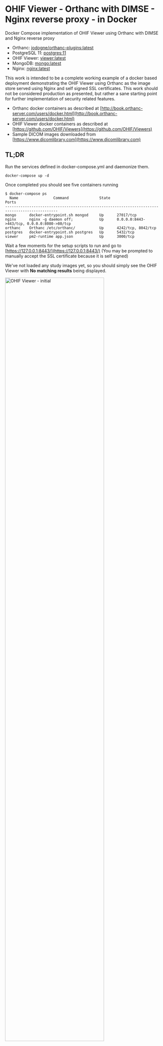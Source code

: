 # OHIF Viewer - Orthanc with DIMSE - Nginx reverse proxy - in Docker

Docker Compose implementation of OHIF Viewer using Orthanc with DIMSE and Nginx reverse proxy

- Orthanc: [jodogne/orthanc-plugins:latest](https://hub.docker.com/r/jodogne/orthanc-plugins)
- PostgreSQL 11: [postgres:11](https://hub.docker.com/_/postgres)
- OHIF Viewer: [viewer:latest](https://hub.docker.com/r/ohif/viewer)
- MongoDB: [mongo:latest](https://hub.docker.com/_/mongo)
- Nginx: [nginx:latest](https://hub.docker.com/_/nginx/)

This work is intended to be a complete working example of a docker based deployment demonstrating the OHIF Viewer using Orthanc as the image store served using Nginx and self signed SSL certificates. This work should not be considered production as presented, but rather a sane starting point for further implementation of security related features.

- Orthanc docker containers as described at [http://book.orthanc-server.com/users/docker.html](http://book.orthanc-server.com/users/docker.html)
- OHIF Viewer docker containers as described at [https://github.com/OHIF/Viewers](https://github.com/OHIF/Viewers)
- Sample DICOM images downloaded from [https://www.dicomlibrary.com](https://www.dicomlibrary.com)

## TL;DR

Run the services defined in docker-compose.yml and daemonize them.

```
docker-compose up -d
```

Once completed you should see five containers running

```console
$ docker-compose ps
  Name                Command              State                      Ports
----------------------------------------------------------------------------------------------
mongo      docker-entrypoint.sh mongod     Up      27017/tcp
nginx      nginx -g daemon off;            Up      0.0.0.0:8443->443/tcp, 0.0.0.0:8080->80/tcp
orthanc    Orthanc /etc/orthanc/           Up      4242/tcp, 8042/tcp
postgres   docker-entrypoint.sh postgres   Up      5432/tcp
viewer     pm2-runtime app.json            Up      3000/tcp
```
Wait a few moments for the setup scripts to run and go to [https://127.0.0.1:8443/](https://127.0.0.1:8443/) (You may be prompted to manually accept the SSL certificate because it is self signed)

We've not loaded any study images yet, so you should simply see the OHIF Viewer with **No matching results** being displayed.

<img width="80%" alt="OHIF Viewer - initial" src="https://user-images.githubusercontent.com/5332509/58113815-659b6500-7bc4-11e9-9746-18573b9ed988.png">

Next, navigate to [https://127.0.0.1:8443/orthanc](https://127.0.0.1:8443/orthanc) and Sign in

- Username: **orthanc**
- Password: **orthanc**

Load the sample data from the `dicom-samples` directory (Upload tab)

<img width="80%" alt="Orthanc - select files" src="https://user-images.githubusercontent.com/5332509/58114399-a9429e80-7bc5-11e9-887f-930077cb0e76.png">

Go to [https://127.0.0.1:8443/studylist](https://127.0.0.1:8443/studylist) and double click on the loaded study

<img width="80%" alt="OHIF Viewer - interact with study" src="https://user-images.githubusercontent.com/5332509/58115596-6e8e3580-7bc8-11e9-8fa6-38fb233d20a2.png">

Enjoy!

**DEPLOYMENT NOTE**

Presently the **orthanc** container does not have any graceful checks for when the **postgres** container is ready to accept connections, so it can potentially fail and restart (along with the nginx container) prior to gaining a successful connection. It would be preferable to start the **postgres** container first, and then start the **orthanc** container once PostgreSQL is ready.

Start the postgres and mongo containers, and wait for postgres to finish it's setup (Look for **_database system is ready to accept connections_** when looking at the output of `docker-compose logs postgres`)

```
docker-compose up -d postgres mongo
```

Once the **postgres** container has finished it's setup, then start **nginx**, **orthanc** and **viewer** containers

```
docker-compose up -d nginx orthanc viewer
```

## Configuration and Usage

### Update `.env` file

The `.env` file defines the Nginx, OHIF Viewer, MongoDB, Orthanc and PostgreSQL parameters that will be used by the Docker containers running your services. The default values are shown below.

```bash
# Nginx configuration
NGINX_DEFAULT_CONF=./nginx/default.conf
NGINX_SSL_CERT=./ssl/ssl_dev.crt
NGINX_SSL_KEY=./ssl/ssl_dev.key

# OHIF Viewer
VIEWER_CONFIG=./config/viewer.json

# MongoDB
MONGO_DATA_MNT=./mongo_data
MONGO_PORT=27017
MONGO_URL=mongodb://mongo:27017/ohif

# Orthanc core with plugins
ORTHANC_CONFIG=./config/orthanc.json
ORTHANC_DB_MNT=./orthanc_db
ORTHANC_DICOM_PORT=4242
ORTHANC_HTTP_PORT=8042

# PostgreSQL database - default values should not be used in production
PGDATA=/var/lib/postgresql/data
POSTGRES_DB=orthanc
POSTGRES_DATA_MNT=./pg_data/data
POSTGRES_PASSWORD=pgpassword
POSTGRES_PORT=5432
POSTGRES_USER=postgres
```

**NOTE**: The default configuration files for Orthanc and OHIF Viewer are in the [config/](config) directory. It is left to the user to update these for their own use. Links to supporting documentation can be found in the References section.

### Run the compose services

Run the services defined in docker-compose.yml and daemonize them. You'll notice that only the `http` and `https` ports have been left exposed to the host. The values for other container ports have been left in the docker-compose.yml file for reference, but have been commented out.

Port defaults for provided example:

- HTTP: `8080` (Nginx config will redirect to the HTTPS port)
- HTTPS: `8443`

The **postgres** and **mongo** containers should be started first

```
docker-compose up -d postgres mongo
```

You should notice two containers running on the host.

```console
$ docker-compose ps
  Name                Command              State     Ports
------------------------------------------------------------
mongo      docker-entrypoint.sh mongod     Up      27017/tcp
postgres   docker-entrypoint.sh postgres   Up      5432/tcp
```

It will take a few moments for the **postgres** container to complete it's start up scripts, but when completed the container logs should look similar to this:

```console
$ docker-compose logs postgres
...
postgres    |
postgres    | PostgreSQL init process complete; ready for start up.
postgres    |
postgres    | 2019-05-21 16:26:58.469 UTC [1] LOG:  listening on IPv4 address "0.0.0.0", port 5432
postgres    | 2019-05-21 16:26:58.470 UTC [1] LOG:  listening on IPv6 address "::", port 5432
postgres    | 2019-05-21 16:26:58.473 UTC [1] LOG:  listening on Unix socket "/var/run/postgresql/.s.PGSQL.5432"
postgres    | 2019-05-21 16:26:58.561 UTC [62] LOG:  database system was shut down at 2019-05-21 16:26:58 UTC
postgres    | 2019-05-21 16:26:58.594 UTC [1] LOG:  database system is ready to accept connections
```

Next start the **nginx**, **orthanc** and **viewer** containers

```
docker-compose up -d nginx orthanc viewer
```

Once completed you should see five containers running

```console
$ docker-compose ps
  Name                Command              State                      Ports
----------------------------------------------------------------------------------------------
mongo      docker-entrypoint.sh mongod     Up      27017/tcp
nginx      nginx -g daemon off;            Up      0.0.0.0:8443->443/tcp, 0.0.0.0:8080->80/tcp
orthanc    Orthanc /etc/orthanc/           Up      4242/tcp, 8042/tcp
postgres   docker-entrypoint.sh postgres   Up      5432/tcp
viewer     pm2-runtime app.json            Up      3000/tcp
```

### Validate OHIF Viewer in browser

If using the default configuration as defined above, the Studylist will be available at: [https://127.0.0.1:8443/studylist](https://127.0.0.1:8443/studylist) (You may be prompted to manually accept the SSL certificate because it is self signed)

<img width="80%" alt="OHIF Viewer - initial" src="https://user-images.githubusercontent.com/5332509/58113815-659b6500-7bc4-11e9-9746-18573b9ed988.png">

We've not loaded any study images yet, so you should simply see the OHIF Viewer with **No matching results** being displayed.

### Validate Orthanc in browser

Next, navigate to [https://127.0.0.1:8443/orthanc](https://127.0.0.1:8443/orthanc) and Sign in

- Username: **orthanc**
- Password: **orthanc**

<img width="80%" alt="Orthanc - login" src="https://user-images.githubusercontent.com/5332509/58114070-f8d49a80-7bc4-11e9-95f8-975f9f23cd04.png">

Once signed in the explorer page should be presented

<img width="80%" alt="Orthanc - initial" src="https://user-images.githubusercontent.com/5332509/58114118-1275e200-7bc5-11e9-8bd3-ad8103d9acd5.png">

### Load DICOM study images in Orthanc

A small set of DICOM sample images have been included in the repository for testing purposes.

Click the Upload link in the upper right corner and select files to upload from the [dicom-samples/](dicom-samples) directory.

<img width="80%" alt="Orthanc - select files" src="https://user-images.githubusercontent.com/5332509/58114399-a9429e80-7bc5-11e9-887f-930077cb0e76.png">

Start the upload

<img width="80%" alt="Orthanc - upload files" src="https://user-images.githubusercontent.com/5332509/58114634-2c63f480-7bc6-11e9-8424-c063709c466f.png">

From the Orthanc home page, select "All studies", and the uploaded files should be available as **Anonymized - CT1 abdomen**

<img width="80%" alt="Orthanc - all studies" src="https://user-images.githubusercontent.com/5332509/58114776-7c42bb80-7bc6-11e9-81d6-d4acb2a08a4f.png">

Click the study and use the tools to interact with the loaded files

<img width="80%" alt="Orthanc - select study" src="https://user-images.githubusercontent.com/5332509/58114819-97153000-7bc6-11e9-896f-ff0fea405e88.png">

### Work with loaded images in OHIF Viewer

Going back to the OHIF Viewer you should observe the Anonymized study we loaded from Orthanc as an option to interact with: [https://127.0.0.1:8443/studylist](https://127.0.0.1:8443/studylist)

<img width="80%" alt="OHIF Viewer - anon study" src="https://user-images.githubusercontent.com/5332509/58115493-2cfd8a80-7bc8-11e9-9738-41dc71cf23ac.png">

Double click on the Anonymized study to load and interact with it

<img width="80%" alt="OHIF Viewer - interact with study" src="https://user-images.githubusercontent.com/5332509/58115596-6e8e3580-7bc8-11e9-8fa6-38fb233d20a2.png">


## Clean up

```
docker-compose stop && docker-compose rm -f
docker volume prune -f
docker network prune -f
rm -rf mongo_data orthanc_db pg_data
```

## References

- Othanc: [http://book.orthanc-server.com/index.html](http://book.orthanc-server.com/index.html)
- OHIF Viewer: [https://docs.ohif.org](https://docs.ohif.org)
- DICOM Library: [https://www.dicomlibrary.com](https://www.dicomlibrary.com)
- Nginx reverse proxy: [https://docs.nginx.com/nginx/admin-guide/web-server/reverse-proxy/](https://docs.nginx.com/nginx/admin-guide/web-server/reverse-proxy/)
